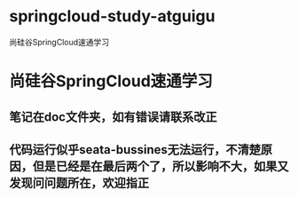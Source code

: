 # springcloud-study-atguigu
尚硅谷SpringCloud速通学习
# 尚硅谷SpringCloud速通学习
## 笔记在doc文件夹，如有错误请联系改正
## 代码运行似乎seata-bussines无法运行，不清楚原因，但是已经是在最后两个了，所以影响不大，如果又发现问问题所在，欢迎指正
